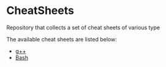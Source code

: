 # CheatSheets
Repository that collects a set of cheat sheets of various type

The available cheat sheets are listed below:
* [g++](./g++.md)
* [Bash](./bash.md)
